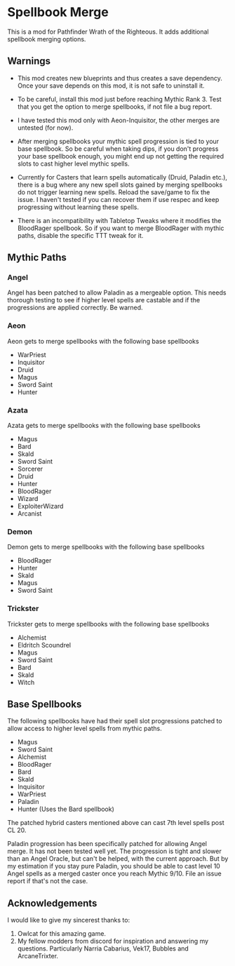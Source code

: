 ﻿# Spellbook Merge

This is a mod for Pathfinder Wrath of the Righteous. It adds additional spellbook merging options.

## Warnings

* This mod creates new blueprints and thus creates a save dependency. Once your save depends on this mod, it is not safe to uninstall it.

* To be careful, install this mod just before reaching Mythic Rank 3. Test that you get the option to merge spellbooks, if not file a bug report.

* I have tested this mod only with Aeon-Inquisitor, the other merges are untested (for now).

* After merging spellbooks your mythic spell progression is tied to your base spellbook. So be careful when taking dips, if you don't progress your base spellbook enough, you might end up not getting the required slots to cast higher level mythic spells.

* Currently for Casters that learn spells automatically (Druid, Paladin etc.), there is a bug where any new spell slots gained by merging spellbooks do not trigger learning new spells. Reload the save/game to fix the issue. I haven't tested if you can recover them if use respec and keep progressing without learning these spells.

* There is an incompatibility with Tabletop Tweaks where it modifies the BloodRager spellbook. So if you want to merge BloodRager with mythic paths, disable the specific TTT tweak for it.
## Mythic Paths

### Angel

Angel has been patched to allow Paladin as a mergeable option. This needs thorough testing to see if higher level spells are castable and if the progressions are applied correctly. Be warned.


### Aeon

Aeon gets to merge spellbooks with the following base spellbooks

* WarPriest
* Inquisitor
* Druid
* Magus
* Sword Saint
* Hunter

### Azata
Azata gets to merge spellbooks with the following base spellbooks
* Magus
* Bard
* Skald
* Sword Saint
* Sorcerer
* Druid
* Hunter
* BloodRager
* Wizard
* ExploiterWizard
* Arcanist

### Demon
Demon gets to merge spellbooks with the following base spellbooks
* BloodRager
* Hunter
* Skald
* Magus
* Sword Saint

### Trickster
Trickster gets to merge spellbooks with the following base spellbooks
* Alchemist
* Eldritch Scoundrel
* Magus
* Sword Saint
* Bard
* Skald
* Witch


## Base Spellbooks

The following spellbooks have had their spell slot progressions patched to allow access to higher level spells from mythic paths.

* Magus
* Sword Saint
* Alchemist
* BloodRager
* Bard
* Skald
* Inquisitor
* WarPriest
* Paladin
* Hunter (Uses the Bard spellbook)

The patched hybrid casters mentioned above can cast 7th level spells post CL 20.

Paladin progression has been specifically patched for allowing Angel merge. It has not been tested well yet. The progression is tight and slower than an Angel Oracle, but can't be helped, with the current approach. But by my estimation if you stay pure Paladin, you should be able to cast level 10 Angel spells as a merged caster once you reach Mythic 9/10.
File an issue report if that's not the case.


## Acknowledgements

I would like to give my sincerest thanks to:

1. Owlcat for this amazing game.
2. My fellow modders from discord for inspiration and answering my questions. Particularly Narria Cabarius, Vek17, Bubbles and ArcaneTrixter.